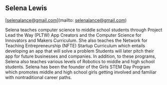 ## Selena Lewis[selenalance@gmail.com](mailto: selenalance@gmail.com)Selena teaches computer science to middle school students through Project Lead the Way (PLTW) App Creators and the Computer Science for Innovators and Makers Curriculum.  She also teaches the Network for Teaching Entrepreneurship (NFTE) Startup Curriculum which entails developing an app that will solve a problem  Students will later pitch their app for future businesses and companies.  In addition, to these programs, Selena also teaches various levels of Robotics to middle and high school students.  Selena has been the founder of the Girls STEM Day Program which promotes middle and high school girls getting involved and familiar with nontraditional career paths.